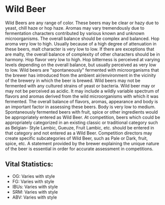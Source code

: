 # Wild Beer

Wild Beers are any range of color. These beers may be clear or hazy due to yeast, chill haze or hop haze. Aromas may vary tremendously due to fermentation characters contributed by various known and unknown microorganisms. The overall balance should be complex and balanced. Hop aroma very low to high. Usually because of a high degree of attenuation in these beers, malt character is very low to low. If there are exceptions that are malty, the overall balance of complexity of other characters should be in harmony. Hop flavor very low to high. Hop bitterness is perceived at varying levels depending on the overall balance, but usually perceived as very low to low. Wild beers are "spontaneously" fermented with microorganisms that the brewer has introduced from the ambient air/environment in the vicinity of the brewery in which the beer is brewed. Wild beers may not be fermented with any cultured strains of yeast or bacteria. Wild beer may or may not be perceived as acidic. It may include a wildly variable spectrum of flavors and aromas derived from the wild microorganisms with which it was fermented. The overall balance of flavors, aromas, appearance and body is an important factor in assessing these beers. Body is very low to medium. Spontaneously fermented beers with fruit, spice or other ingredients would be appropriately entered as Wild Beer. At competition, beers which could be appropriately categorized in an existing classic or traditional category such as Belgian- Style Lambic, Gueuze, Fruit Lambic, etc. should be entered in that category and not entered as a Wild Beer. Competition directors may create specific subcategories of Wild Beer, such as Pale or Dark, fruit, spice, etc. A statement provided by the brewer explaining the unique nature of the beer is essential in order for accurate assessment in competitions.

## Vital Statistics:

- OG: Varies with style 
- FG: Varies with style 
- IBUs: Varies with style 
- SRM: Varies with style 
- ABV: Varies with style 